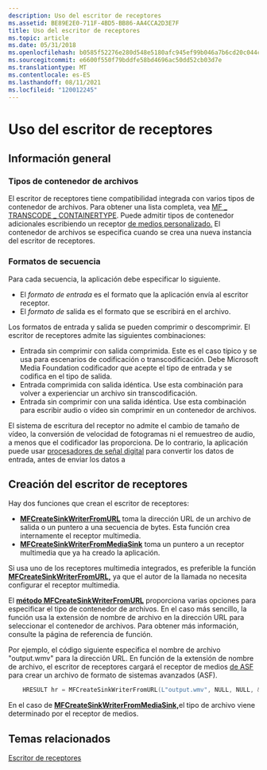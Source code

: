 ```yaml
---
description: Uso del escritor de receptores
ms.assetid: BE89E2E0-711F-4BD5-BB86-AA4CCA2D3E7F
title: Uso del escritor de receptores
ms.topic: article
ms.date: 05/31/2018
ms.openlocfilehash: b0585f52276e280d548e5180afc945ef99b046a7b6cd20c044c0e2262da3813b
ms.sourcegitcommit: e6600f550f79bddfe58bd4696ac50dd52cb03d7e
ms.translationtype: MT
ms.contentlocale: es-ES
ms.lasthandoff: 08/11/2021
ms.locfileid: "120012245"
---
```

# <a name="using-the-sink-writer"></a>Uso del escritor de receptores

## <a name="overview"></a>Información general

### <a name="file-container-types"></a>Tipos de contenedor de archivos

El escritor de receptores tiene compatibilidad integrada con varios tipos de contenedor de archivos. Para obtener una lista completa, vea [MF \_ TRANSCODE \_ CONTAINERTYPE](mf-transcode-containertype.md). Puede admitir tipos de contenedor adicionales escribiendo un receptor [de medios personalizado.](media-sinks.md) El contenedor de archivos se especifica cuando se crea una nueva instancia del escritor de receptores.

### <a name="stream-formats"></a>Formatos de secuencia

Para cada secuencia, la aplicación debe especificar lo siguiente.

-   El *formato de entrada* es el formato que la aplicación envía al escritor receptor.
-   El *formato de* salida es el formato que se escribirá en el archivo.

Los formatos de entrada y salida se pueden comprimir o descomprimir. El escritor de receptores admite las siguientes combinaciones:

-   Entrada sin comprimir con salida comprimida. Este es el caso típico y se usa para escenarios de codificación o transcodificación. Debe Microsoft Media Foundation codificador que acepte el tipo de entrada y se codifica en el tipo de salida.
-   Entrada comprimida con salida idéntica. Use esta combinación para volver a experienciar un archivo sin transcodificación.
-   Entrada sin comprimir con una salida idéntica. Use esta combinación para escribir audio o vídeo sin comprimir en un contenedor de archivos.

El sistema de escritura del receptor no admite el cambio de tamaño de vídeo, la conversión de velocidad de fotogramas ni el remuestreo de audio, a menos que el codificador las proporciona. De lo contrario, la aplicación puede usar [procesadores de señal digital](windowsmediadigitalsignalprocessors.md) para convertir los datos de entrada, antes de enviar los datos a

## <a name="creating-the-sink-writer"></a>Creación del escritor de receptores

Hay dos funciones que crean el escritor de receptores:

-   [**MFCreateSinkWriterFromURL**](/windows/desktop/api/mfreadwrite/nf-mfreadwrite-mfcreatesinkwriterfromurl) toma la dirección URL de un archivo de salida o un puntero a una secuencia de bytes. Esta función crea internamente el receptor multimedia.
-   [**MFCreateSinkWriterFromMediaSink**](/windows/desktop/api/mfreadwrite/nf-mfreadwrite-mfcreatesinkwriterfrommediasink) toma un puntero a un receptor multimedia que ya ha creado la aplicación.

Si usa uno de los receptores multimedia integrados, es preferible la función [**MFCreateSinkWriterFromURL,**](/windows/desktop/api/mfreadwrite/nf-mfreadwrite-mfcreatesinkwriterfromurl) ya que el autor de la llamada no necesita configurar el receptor multimedia.

El [**método MFCreateSinkWriterFromURL**](/windows/desktop/api/mfreadwrite/nf-mfreadwrite-mfcreatesinkwriterfromurl) proporciona varias opciones para especificar el tipo de contenedor de archivos. En el caso más sencillo, la función usa la extensión de nombre de archivo en la dirección URL para seleccionar el contenedor de archivos. Para obtener más información, consulte la página de referencia de función.

Por ejemplo, el código siguiente especifica el nombre de archivo "output.wmv" para la dirección URL. En función de la extensión de nombre de archivo, el escritor de receptores cargará el receptor de medios [de ASF](asf-media-sinks.md) para crear un archivo de formato de sistemas avanzados (ASF).


```C++
    HRESULT hr = MFCreateSinkWriterFromURL(L"output.wmv", NULL, NULL, &pSinkWriter);
```



En el caso de [**MFCreateSinkWriterFromMediaSink,**](/windows/desktop/api/mfreadwrite/nf-mfreadwrite-mfcreatesinkwriterfrommediasink)el tipo de archivo viene determinado por el receptor de medios.

## <a name="related-topics"></a>Temas relacionados

<dl> <dt>

[Escritor de receptores](sink-writer.md)
</dt> </dl>

 

 



